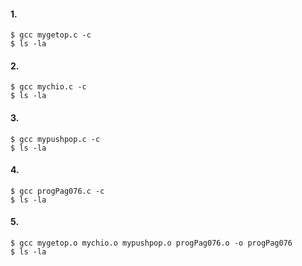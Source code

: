 #### 1.
```
$ gcc mygetop.c -c
$ ls -la
```

#### 2.
```
$ gcc mychio.c -c
$ ls -la
```

#### 3.
```
$ gcc mypushpop.c -c
$ ls -la
```

#### 4.
```
$ gcc progPag076.c -c
$ ls -la
```

#### 5.
```
$ gcc mygetop.o mychio.o mypushpop.o progPag076.o -o progPag076
$ ls -la
```
